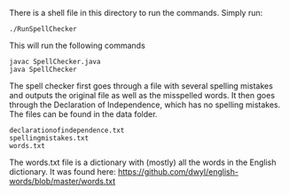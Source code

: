 There is a shell file in this directory to run the commands. Simply run: 

	./RunSpellChecker

This will run the following commands 
	
	javac SpellChecker.java
	java SpellChecker

The spell checker first goes through a file with several spelling mistakes and outputs the original file as well as the misspelled words. It then goes through the Declaration of Independence, which has no spelling mistakes. The files can be found in the data folder.

	declarationofindependence.txt
	spellingmistakes.txt
	words.txt

The words.txt file is a dictionary with (mostly) all the words in the English dictionary. It was found here: https://github.com/dwyl/english-words/blob/master/words.txt